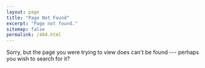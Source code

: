 ```yaml
---
layout: page
title: "Page Not Found"
excerpt: "Page not found."
sitemap: false
permalink: /404.html
---
```


Sorry, but the page you were trying to view does can't be found --- perhaps you wish to search for it?

<script type="text/javascript">
  var GOOG_FIXURL_LANG = 'en';
  var GOOG_FIXURL_SITE = '{{ site.url }}'
</script>
<script type="text/javascript"
  src="//linkhelp.clients.google.com/tbproxy/lh/wm/fixurl.js">
</script>
